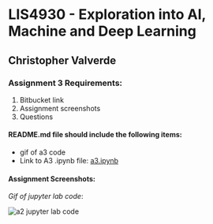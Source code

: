 # LIS4930 - Exploration into AI, Machine and Deep Learning

## Christopher Valverde

### Assignment 3 Requirements:
1. Bitbucket link
2. Assignment screenshots
3. Questions

#### README.md file should include the following items:

* gif of a3 code
* Link to A3 .ipynb file: [a3.ipynb](a3/a3.ipynb "A3 ipynb file")


#### Assignment Screenshots:

*Gif of jupyter lab code*:

![a2 jupyter lab code](img/a33.gif)
